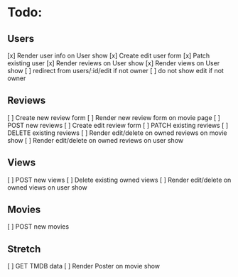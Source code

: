 # Todo:
## Users
[x] Render user info on User show
[x] Create edit user form
[x] Patch existing user
[x] Render reviews on User show
[x] Render views on User show
[ ] redirect from users/:id/edit if not owner
[ ] do not show edit if not owner

## Reviews
[ ] Create new review form
[ ] Render new review form on movie page
[ ] POST new reviews
[ ] Create edit review form
[ ] PATCH existing reviews
[ ] DELETE existing reviews
[ ] Render edit/delete on owned reviews on movie show
[ ] Render edit/delete on owned reviews on user show

## Views
[ ] POST new views
[ ] Delete existing owned views
[ ] Render edit/delete on owned views on user show

## Movies
[ ] POST new movies

## Stretch
[ ] GET TMDB data
[ ] Render Poster on movie show


